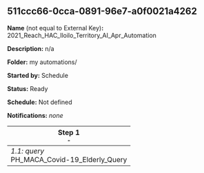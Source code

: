 ## 511ccc66-0cca-0891-96e7-a0f0021a4262

**Name** (not equal to External Key)**:** 2021_Reach_HAC_Iloilo_Territory_AI_Apr_Automation

**Description:** n/a

**Folder:** my automations/

**Started by:** Schedule

**Status:** Ready

**Schedule:** Not defined

**Notifications:** _none_


| Step 1<br>_<small>-</small>_ |
| --- |
| _1.1: query_<br>PH_MACA_Covid-19_Elderly_Query |
